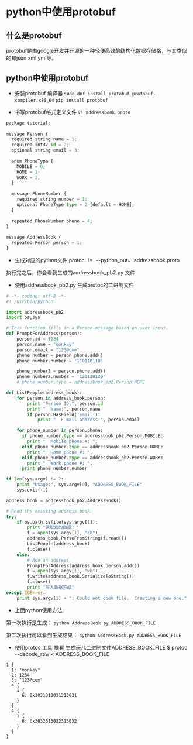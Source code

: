 # python中使用protobuf

## 什么是protobuf
protobuf是由google开发并开源的一种轻便高效的结构化数据存储格，与其类似的有json xml yml等。

## python中使用protobuf
+ 安装protobuf 编译器
    `sudo dnf install protobuf protobuf-compiler.x86_64`
    `pip install protobuf`

+ 书写protobuf格式定义文件
`vi addressbook.proto`

``` python
package tutorial;  
  
message Person {  
  required string name = 1;  
  required int32 id = 2;  
  optional string email = 3;  
  
  enum PhoneType {  
    MOBILE = 0;  
    HOME = 1;  
    WORK = 2;  
  }  
  
  message PhoneNumber {  
    required string number = 1;  
    optional PhoneType type = 2 [default = HOME];  
  }  
  
  repeated PhoneNumber phone = 4;  
}  
  
message AddressBook {  
  repeated Person person = 1;  
}  
```
+ 生成对应的python文件
protoc -I=. --python_out=. addressbook.proto

执行完之后，你会看到生成的addressbook_pb2.py 文件
+ 使用addressbook_pb2.py 生成protoc的二进制文件

``` python
# -*- coding: utf-8 -*-
#! /usr/bin/python

import addressbook_pb2
import os,sys

# This function fills in a Person message based on user input.
def PromptForAddress(person):
    person.id = 1234
    person.name = "monkey"
    person.email = "123@com"
    phone_number = person.phone.add()
    phone_number.number = '110110110'

    phone_number2 = person.phone.add()
    phone_number2.number = '120120120'
    # phone_number.type = addressbook_pb2.Person.HOME

def ListPeople(address_book):
    for person in address_book.person:
        print "Person ID:", person.id
        print "  Name:", person.name
        if person.HasField('email'):
            print "  E-mail address:", person.email

    for phone_number in person.phone:
      if phone_number.type == addressbook_pb2.Person.MOBILE:
        print "  Mobile phone #: ",
      elif phone_number.type == addressbook_pb2.Person.HOME:
        print "  Home phone #: ",
      elif phone_number.type == addressbook_pb2.Person.WORK:
        print "  Work phone #: ",
      print phone_number.number

if len(sys.argv) != 2:
    print "Usage:", sys.argv[0], "ADDRESS_BOOK_FILE"
    sys.exit(-1)

address_book = addressbook_pb2.AddressBook()

# Read the existing address book.
try:
    if os.path.isfile(sys.argv[1]):
        print "读取到的数据："
        f = open(sys.argv[1], "rb")
        address_book.ParseFromString(f.read())
        ListPeople(address_book)
        f.close()
    else:
        # Add an address.
        PromptForAddress(address_book.person.add())
        f = open(sys.argv[1], "wb")
        f.write(address_book.SerializeToString())
        f.close() 
        print "写入数据完成"
except IOError:
    print sys.argv[1] + ": Could not open file.  Creating a new one."
```
+ 上面python使用方法

第一次执行是生成：
`python AddressBook.py ADDRESS_BOOK_FILE`

第二次执行可以看到生成结果：
`python AddressBook.py ADDRESS_BOOK_FILE`

+ 使用protoc 工具 裸看 生成玩儿二进制文件ADDRESS_BOOK_FILE
$ protoc --decode_raw < ADDRESS_BOOK_FILE 
``` shell
1 {
  1: "monkey"
  2: 1234
  3: "123@com"
  4 {
    1 {
      6: 0x3031313031313031
    }
  }
  4 {
    1 {
      6: 0x3032313032313032
    }
  }
}
```
